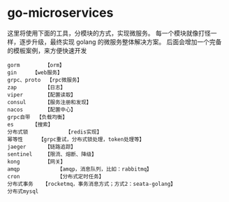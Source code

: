 # go-microservices

这里将使用下面的工具，分模块的方式，实现微服务。
每一个模块就像打怪一样，逐步升级，最终实现 golang 的微服务整体解决方案。
后面会增加一个完备的模板案例，来方便快速开发

```
gorm		【orm】
gin		【web服务】
grpc、proto	【rpc微服务】
zap 		【日志】
viper		【配置读取】
consul 		【服务注册和发现】
nacos		【配置中心】
grpc自带	【负载均衡】
es		【搜索】
分布式锁	        【redis实现】
幂等性		【grpc重试，分布式锁处理，token处理等】
jaeger		【链路追踪】
sentinel	【限流、熔断、降级】
kong		【网关】
amqp            【amqp，消息队列，比如：rabbitmq】
cron            【分布式定时任务】
分布式事务	【rocketmq，事务消息方式；方式2：seata-golang】
分布式mysql	
```

